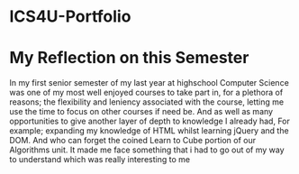 # ICS4U-Portfolio
<h1> My Reflection on this Semester</h1>
<p>In my first senior semester of my last year at highschool Computer Science was one of my most well enjoyed courses to take part in, for a plethora of reasons; the flexibility and leniency associated with the course, letting me use the time to focus on other courses if need be. And as well as many opportunities to give another layer of depth to knowledge I already had, For example; expanding my knowledge of HTML whilst learning jQuery and the DOM. And who can forget the coined Learn to Cube portion of our Algorithms unit. It made me face something that i had to go out of my way to understand which was really interesting to me</p>
